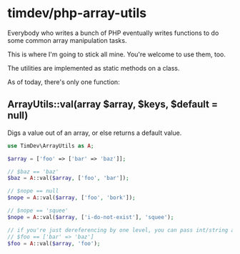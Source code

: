 # timdev/php-array-utils

Everybody who writes a bunch of PHP eventually writes functions to do some common array manipulation tasks.

This is where I'm going to stick all mine.  You're welcome to use them, too.

The utilities are implemented as static methods on a class.

As of today, there's only one function:

## ArrayUtils::val(array $array, $keys, $default = null)

Digs a value out of an array, or else returns a default value.
```php
use TimDev\ArrayUtils as A;

$array = ['foo' => ['bar' => 'baz']];

// $baz == 'baz'
$baz = A::val($array, ['foo', 'bar']);

// $nope == null
$nope = A::val($array, ['foo', 'bork']);

// $nope == 'squee'
$nope = A::val($array, ['i-do-not-exist'], 'squee');

// if you're just dereferencing by one level, you can pass int/string as second arg:
// $foo == ['bar' => 'baz']
$foo = A::val($array, 'foo');  


```
